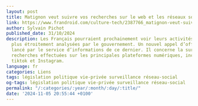 ```yaml
---
layout: post
title: Matignon veut suivre vos recherches sur le web et les réseaux sociaux
link: https://www.frandroid.com/culture-tech/2387766_matignon-veut-suivre-vos-recherches-sur-le-web-et-les-reseaux-sociaux
author: Sylvain Pichot
published_date: 31/10/2024
description: Les Français pourraient prochainement voir leurs activités numériques
  plus étroitement analysées par le gouvernement. Un nouvel appel d’offre vient d’être
  lancé par le service d’informations de ce dernier. Il concerne la surveillance des
  recherches effectuées sur les principales plateformes numériques, incluant google,
  tiktok et Instagram.
language: fr
categories: Liens
tags: législation politique vie-privée surveillance réseau-social
og-tags: législation politique vie-privée surveillance réseau-social
permalink: "/:categories/:year/:month/:day/:title/"
date: '2024-11-05 20:55:44 +0100'
---
```


